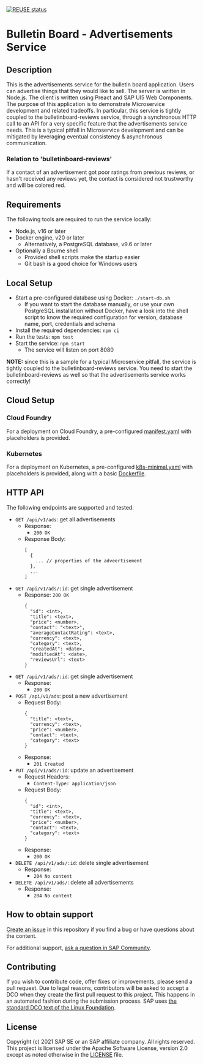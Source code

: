 [![REUSE status](https://api.reuse.software/badge/github.com/SAP-samples/bulletinboard-ads-nodejs)](https://api.reuse.software/info/github.com/SAP-samples/bulletinboard-ads-nodejs)

# Bulletin Board - Advertisements Service

## Description

This is the advertisements service for the bulletin board application. Users can advertise things that they would like to sell. The server is written in Node.js. The client is written using Preact and SAP UI5 Web Components. The purpose of this application is to demonstrate Microservice development and related tradeoffs. In particular, this service is tightly coupled to the bulletinboard-reviews service, through a synchronous HTTP call to an API for a very specific feature that the advertisements service needs. This is a typical pitfall in Microservice development and can be mitigated by leveraging eventual consistency & asynchronous communication.

### Relation to 'bulletinboard-reviews'

If a contact of an advertisement got poor ratings from previous reviews, or hasn't received any reviews yet, the contact is considered not trustworthy and will be colored red.

## Requirements

The following tools are required to run the service locally:
- Node.js, v16 or later
- Docker engine, v20 or later
  - Alternatively, a PostgreSQL database, v9.6 or later
- Optionally a Bourne shell
  - Provided shell scripts make the startup easier
  - Git bash is a good choice for Windows users

## Local Setup

- Start a pre-configured database using Docker: `./start-db.sh`
  - If you want to start the database manually, or use your own PostgreSQL installation without Docker, have a look into the shell script to know the required configuration for version, database name, port, credentials and schema
- Install the required dependencies: `npm ci`
- Run the tests: `npm test`
- Start the service: `npm start`
  - The service will listen on port 8080

**NOTE:** since this is a sample for a typical Microservice pitfall, the service is tightly coupled to the bulletinboard-reviews service. You need to start the bulletinboard-reviews as well so that the advertisements service works correctly!

## Cloud Setup

### Cloud Foundry

For a deployment on Cloud Foundry, a pre-configured [manifest.yaml](manifest.yaml) with placeholders is provided.

### Kubernetes

For a deployment on Kubernetes, a pre-configured [k8s-minimal.yaml](k8s-minimal.yaml) with placeholders is provided, along with a basic [Dockerfile](Dockerfile).

## HTTP API

The following endpoints are supported and tested:
- `GET /api/v1/ads`: get all advertisements
  - Response:
    - `200 OK`
  - Response Body:
    ```
    [
      {
        ... // properties of the adveertisement
      },
      ...
    ]
    ```
- `GET /api/v1/ads/:id`: get single advertisement
  - Response: `200 OK`
    ```
    {
      "id": <int>,
      "title": <text>,
      "price": <number>,
      "contact": "<text>",
      "averageContactRating": <text>,
      "currency": <text>,
      "category": <text>,
      "createdAt": <date>,
      "modifiedAt": <date>,
      "reviewsUrl": <text>
    }
    ```
- `GET /api/v1/ads/:id`: get single advertisement
  - Response:
    - `200 OK`
- `POST /api/v1/ads`: post a new advertisement
  - Request Body:
    ```
    {
      "title": <text>,
      "currency": <text>,
      "price": <number>,
      "contact": <text>,
      "category": <text>
    }
    ```
  - Response:
    - `201 Created`
- `PUT /api/v1/ads/:id`: update an advertisement
  - Request Headers:
    - `Content-Type: application/json`
  - Request Body:
    ```
    {
      "id": <int>,
      "title": <text>,
      "currency": <text>,
      "price": <number>,
      "contact": <text>,
      "category": <text>
    }
    ```
  - Response:
    - `200 OK`
- `DELETE /api/v1/ads/:id`: delete single advertisement
  - Response:
    - `204 No content`
- `DELETE /api/v1/ads/`: delete all advertisements
  - Response:
    - `204 No content`

## How to obtain support
[Create an issue](https://github.com/SAP-samples/bulletinboard-reviews/issues) in this repository if you find a bug or have questions about the content.

For additional support, [ask a question in SAP Community](https://answers.sap.com/questions/ask.html).

## Contributing
If you wish to contribute code, offer fixes or improvements, please send a pull request. Due to legal reasons, contributors will be asked to accept a DCO when they create the first pull request to this project. This happens in an automated fashion during the submission process. SAP uses [the standard DCO text of the Linux Foundation](https://developercertificate.org/).

## License
Copyright (c) 2021 SAP SE or an SAP affiliate company. All rights reserved. This project is licensed under the Apache Software License, version 2.0 except as noted otherwise in the [LICENSE](LICENSES/Apache-2.0.txt) file.

